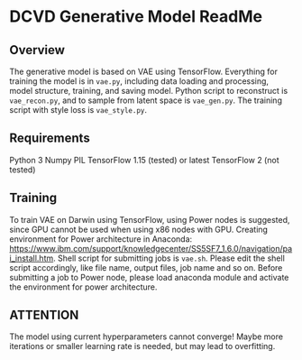 # DCVD Generative Model ReadMe

## Overview

The generative model is based on VAE using TensorFlow. Everything for training the model is in `vae.py`, including data loading and processing, model structure, training, and saving model. Python script to reconstruct is `vae_recon.py`, and to sample from latent space is `vae_gen.py`. The training script with style loss is `vae_style.py`. 

## Requirements

Python 3
Numpy
PIL
TensorFlow 1.15 (tested) or latest TensorFlow 2 (not tested)

## Training

To train VAE on Darwin using TensorFlow, using Power nodes is suggested, since GPU cannot be used when using x86 nodes with GPU. Creating environment for Power architecture in Anaconda: https://www.ibm.com/support/knowledgecenter/SS5SF7_1.6.0/navigation/pai_install.htm. Shell script for submitting jobs is `vae.sh`. Please edit the shell script accordingly, like file name, output files, job name and so on. Before submitting a job to Power node, please load anaconda module and activate the environment for power architecture. 

## ATTENTION

The model using current hyperparameters cannot converge! Maybe more iterations or smaller learning rate is needed, but may lead to overfitting. 
